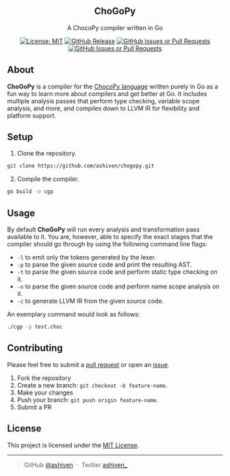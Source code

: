 <p align="center">
  <h2 align="center">ChoGoPy</h2>
</p>

<p align="center">
  A ChocoPy compiler written in Go
</p>

<div align="center">

[![License: MIT](https://img.shields.io/badge/License-MIT-yellow.svg)](https://opensource.org/licenses/MIT)
[![GitHub Release](https://img.shields.io/github/v/release/ashiven/chogopy)](https://github.com/ashiven/chogopy/releases)
[![GitHub Issues or Pull Requests](https://img.shields.io/github/issues/ashiven/chogopy)](https://github.com/ashiven/chogopy/issues)
[![GitHub Issues or Pull Requests](https://img.shields.io/github/issues-pr/ashiven/chogopy)](https://github.com/ashiven/chogopy/pulls)

</div>

## About

**ChoGoPy** is a compiler for the [ChocoPy language](https://chocopy.org/) written purely in Go as a fun way to learn more about compilers and get better at Go.
It includes multiple analysis passes that perform type checking, variable scope analysis, and more, and compiles down to LLVM IR for flexibility and platform support.

## Setup

1. Clone the repository.

```bash
git clone https://github.com/ashiven/chogopy.git
```

2. Compile the compiler.

```bash
go build -o cgp
```

## Usage
By default **ChoGoPy** will run every analysis and transformation pass available to it. You are, however, able to specify the exact 
stages that the compiler should go through by using the following command line flags: 

- `-l` to emit only the tokens generated by the lexer.
- `-p` to parse the given source code and print the resulting AST.
- `-t` to parse the given source code and perform static type checking on it.
- `-n` to parse the given source code and perform name scope analysis on it.
- `-c` to generate LLVM IR from the given source code.

An exemplary command would look as follows:

```bash
./cgp -p test.choc
```

## Contributing

Please feel free to submit a [pull request](https://github.com/ashiven/housekeepy/pulls) or open an [issue](https://github.com/ashiven/housekeepy/issues).

1. Fork the repository
2. Create a new branch: `git checkout -b feature-name`.
3. Make your changes
4. Push your branch: `git push origin feature-name`.
5. Submit a PR

## License

This project is licensed under the [MIT License](./LICENSE).

---

> GitHub [@ashiven](https://github.com/Ashiven) &nbsp;&middot;&nbsp;
> Twitter [ashiven\_](https://twitter.com/ashiven_)

